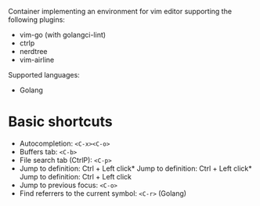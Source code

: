 Container implementing an environment for vim editor supporting the following plugins:

* vim-go (with golangci-lint)
* ctrlp
* nerdtree
* vim-airline

Supported languages:
* Golang

# Basic shortcuts

* Autocompletion: `<C-x><C-o>`
* Buffers tab: `<C-b>`
* File search tab (CtrlP): `<C-p>`
* Jump to definition: Ctrl + Left click* Jump to definition: Ctrl + Left click* Jump to definition: Ctrl + Left click
* Jump to previous focus: `<C-o>`
* Find referrers to the current symbol: `<C-r>` (Golang)
